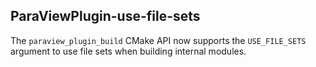 ## ParaViewPlugin-use-file-sets

The `paraview_plugin_build` CMake API now supports the `USE_FILE_SETS` argument
to use file sets when building internal modules.
